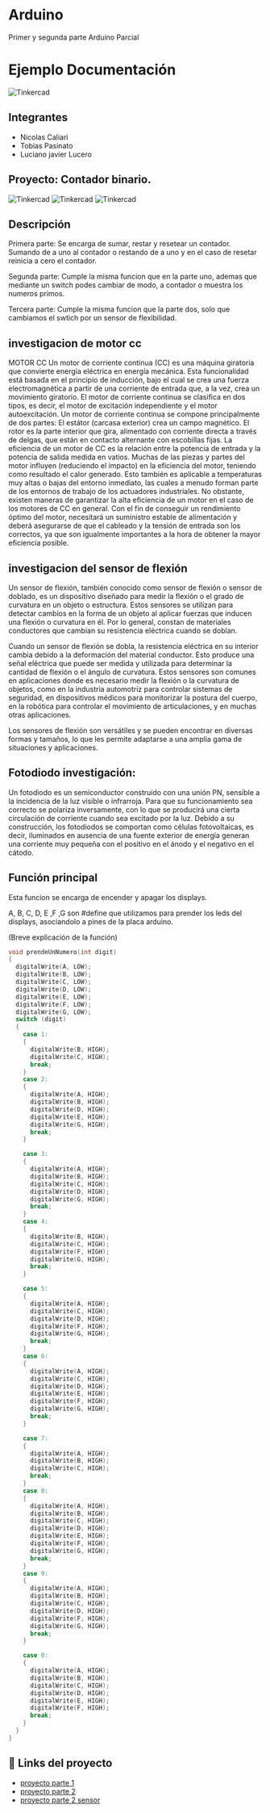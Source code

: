 # Arduino
Primer y segunda parte Arduino Parcial
# Ejemplo Documentación 
![Tinkercad](./img/arduino.jpg)


## Integrantes 
- Nicolas Caliari
- Tobias Pasinato
- Luciano javier Lucero


## Proyecto: Contador binario.
![Tinkercad](./img/1.png)
![Tinkercad](./img/2.png)
![Tinkercad](./img/3.png)


## Descripción
Primera parte: Se encarga de sumar, restar y resetear un contador. Sumando de a uno al contador o restando de a uno y en el caso de resetar reinicia a cero el contador.

Segunda parte: Cumple la misma funcion que en la parte uno, ademas que mediante un switch podes cambiar de modo, a contador o muestra los numeros primos.

Tercera parte: Cumple la misma funcion que la parte dos, solo que cambiamos el swtich por un sensor de flexibilidad.


## investigacion de motor cc
MOTOR CC
Un motor de corriente continua (CC) es una máquina giratoria que convierte energía eléctrica en energía mecánica. Esta funcionalidad está basada en el principio de inducción, bajo el cual se crea una fuerza electromagnética a partir de una corriente de entrada que, a la vez, crea un movimiento giratorio.
El motor de corriente continua se clasifica en dos tipos, es decir, el motor de excitación independiente y el motor autoexcitación.
Un motor de corriente continua se compone principalmente de dos partes: El estátor (carcasa exterior) crea un campo magnético. El rotor es la parte interior que gira, alimentado con corriente directa a través de delgas, que están en contacto alternante con escobillas fijas.
La eficiencia de un motor de CC es la relación entre la potencia de entrada y la potencia de salida medida en vatios. Muchas de las piezas y partes del motor influyen (reduciendo el impacto) en la eficiencia del motor, teniendo como resultado el calor generado. Esto también es aplicable a temperaturas muy altas o bajas del entorno inmediato, las cuales a menudo forman parte de los entornos de trabajo de los actuadores industriales.
No obstante, existen maneras de garantizar la alta eficiencia de un motor en el caso de los motores de CC en general.
Con el fin de conseguir un rendimiento óptimo del motor, necesitará un suministro estable de alimentación y deberá asegurarse de que el cableado y la tensión de entrada son los correctos, ya que son igualmente importantes a la hora de obtener la mayor eficiencia posible.

## investigacion del sensor de flexión

Un sensor de flexión, también conocido como sensor de flexión o sensor de doblado, es un dispositivo diseñado para medir la flexión o el grado de curvatura en un objeto o estructura. Estos sensores se utilizan para detectar cambios en la forma de un objeto al aplicar fuerzas que inducen una flexión o curvatura en él. Por lo general, constan de materiales conductores que cambian su resistencia eléctrica cuando se doblan.

Cuando un sensor de flexión se dobla, la resistencia eléctrica en su interior cambia debido a la deformación del material conductor. Esto produce una señal eléctrica que puede ser medida y utilizada para determinar la cantidad de flexión o el ángulo de curvatura. Estos sensores son comunes en aplicaciones donde es necesario medir la flexión o la curvatura de objetos, como en la industria automotriz para controlar sistemas de seguridad, en dispositivos médicos para monitorizar la postura del cuerpo, en la robótica para controlar el movimiento de articulaciones, y en muchas otras aplicaciones.

Los sensores de flexión son versátiles y se pueden encontrar en diversas formas y tamaños, lo que les permite adaptarse a una amplia gama de situaciones y aplicaciones.

## Fotodiodo investigación:
Un fotodiodo es un semiconductor construido con una unión PN, sensible a la incidencia de la luz visible o infrarroja. Para que su funcionamiento sea correcto se polariza inversamente, con lo que se producirá una cierta circulación de corriente cuando sea excitado por la luz. Debido a su construcción, los fotodiodos se comportan como células fotovoltaicas, es decir, iluminados en ausencia de una fuente exterior de energía generan una corriente muy pequeña con el positivo en el ánodo y el negativo en el cátodo.

## Función principal
Esta funcion se encarga de encender y apagar los displays.

A, B, C, D, E ,F ,G son #define que utilizamos para prender los leds del displays, asociandolo a pines de la placa arduino.

(Breve explicación de la función)

~~~ C (lenguaje en el que esta escrito)
void prendeUnNumero(int digit)
{
  digitalWrite(A, LOW);
  digitalWrite(B, LOW);
  digitalWrite(C, LOW);
  digitalWrite(D, LOW);
  digitalWrite(E, LOW);
  digitalWrite(F, LOW);
  digitalWrite(G, LOW);
  switch (digit)
  {
    case 1:
    {
      digitalWrite(B, HIGH);
      digitalWrite(C, HIGH);
      break;
    }
    case 2:
    {
      digitalWrite(A, HIGH);
      digitalWrite(B, HIGH);
      digitalWrite(D, HIGH);
      digitalWrite(E, HIGH);
      digitalWrite(G, HIGH);
      break;
    }

    case 3:
    {
      digitalWrite(A, HIGH);
      digitalWrite(B, HIGH);
      digitalWrite(C, HIGH);
      digitalWrite(D, HIGH);
      digitalWrite(G, HIGH);
      break;
    }
    case 4:
    {
      digitalWrite(B, HIGH);
      digitalWrite(C, HIGH);
      digitalWrite(F, HIGH);
      digitalWrite(G, HIGH);
      break;
    }

    case 5:
    {
      digitalWrite(A, HIGH);
      digitalWrite(C, HIGH);
      digitalWrite(D, HIGH);
      digitalWrite(F, HIGH);
      digitalWrite(G, HIGH);
      break;
    }
    case 6:
    {
      digitalWrite(A, HIGH);
      digitalWrite(C, HIGH);
      digitalWrite(D, HIGH);
      digitalWrite(E, HIGH);
      digitalWrite(F, HIGH);
      digitalWrite(G, HIGH);
      break;
    }

    case 7:
    {
      digitalWrite(A, HIGH);
      digitalWrite(B, HIGH);
      digitalWrite(C, HIGH);
      break;
    }
    case 8:
    {
      digitalWrite(A, HIGH);
      digitalWrite(B, HIGH);
      digitalWrite(C, HIGH);
      digitalWrite(D, HIGH);
      digitalWrite(E, HIGH);
      digitalWrite(F, HIGH);
      digitalWrite(G, HIGH);
      break;
    } 
    case 9:
    {
      digitalWrite(A, HIGH);
      digitalWrite(B, HIGH);
      digitalWrite(C, HIGH);
      digitalWrite(D, HIGH);
      digitalWrite(F, HIGH);
      digitalWrite(G, HIGH);
      break;
    } 

    case 0:
    {
      digitalWrite(A, HIGH);
      digitalWrite(B, HIGH);
      digitalWrite(C, HIGH);
      digitalWrite(D, HIGH);
      digitalWrite(E, HIGH);
      digitalWrite(F, HIGH);
      break;
    }
  }
}

~~~

## :robot: Links del proyecto
- [proyecto parte 1](https://www.tinkercad.com/things/8yg0p5JViK7-tp1-parte-1/editel)
- [proyecto parte 2](https://www.tinkercad.com/things/4Iubwx2xzL8-tp1/editel)
- [proyecto parte 2 sensor](https://www.tinkercad.com/things/6Vz955WHeC8-copy-of-tp1/editel?tenant=circuits)





